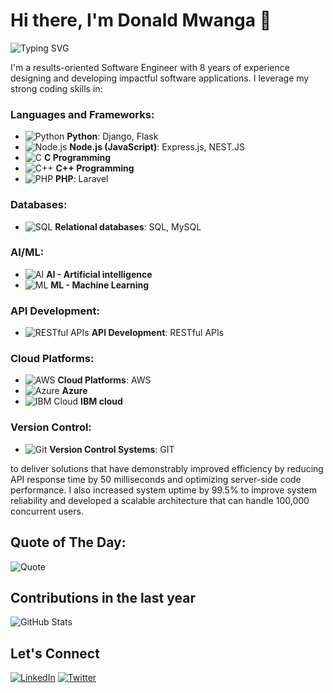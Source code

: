 # Hi there, I'm Donald Mwanga 👋

![Typing SVG](https://readme-typing-svg.herokuapp.com?color=%2336BCF7&lines=Computer+Engineer;Software+Engineer;Backend+Developer;Frontend+Developer;Full+Stack+Developer;UI%2FUX+Designer)

I'm a results-oriented Software Engineer with 8 years of experience designing and developing impactful software applications. I leverage my strong coding skills in:

### Languages and Frameworks:
- ![Python](https://img.shields.io/badge/-Python-3776AB?style=flat&logo=python&logoColor=white) **Python**: Django, Flask
- ![Node.js](https://img.shields.io/badge/-Node.js-339933?style=flat&logo=nodedotjs&logoColor=white) **Node.js (JavaScript)**: Express.js, NEST.JS
- ![C](https://img.shields.io/badge/-C-00599C?style=flat&logo=c&logoColor=white) **C Programming**
- ![C++](https://img.shields.io/badge/-C++-00599C?style=flat&logo=cplusplus&logoColor=white) **C++ Programming**
- ![PHP](https://img.shields.io/badge/-PHP-777BB4?style=flat&logo=php&logoColor=white) **PHP**: Laravel

### Databases:
- ![SQL](https://img.shields.io/badge/-SQL-4479A1?style=flat&logo=mysql&logoColor=white) **Relational databases**: SQL, MySQL

### AI/ML:
- ![AI](https://img.shields.io/badge/-AI-007396?style=flat&logo=ai&logoColor=white) **AI - Artificial intelligence**
- ![ML](https://img.shields.io/badge/-ML-007396?style=flat&logo=ml&logoColor=white) **ML - Machine Learning**

### API Development:
- ![RESTful APIs](https://img.shields.io/badge/-APIs-FF6C37?style=flat&logo=api&logoColor=white) **API Development**: RESTful APIs

### Cloud Platforms:
- ![AWS](https://img.shields.io/badge/-AWS-232F3E?style=flat&logo=amazon-aws&logoColor=white) **Cloud Platforms**: AWS
- ![Azure](https://img.shields.io/badge/-Azure-0078D4?style=flat&logo=microsoft-azure&logoColor=white) **Azure**
- ![IBM Cloud](https://img.shields.io/badge/-IBM%20Cloud-1261FE?style=flat&logo=ibm-cloud&logoColor=white) **IBM cloud**

### Version Control:
- ![Git](https://img.shields.io/badge/-Git-F05032?style=flat&logo=git&logoColor=white) **Version Control Systems**: GIT

to deliver solutions that have demonstrably improved efficiency by reducing API response time by 50 milliseconds and optimizing server-side code performance. I also increased system uptime by 99.5% to improve system reliability and developed a scalable architecture that can handle 100,000 concurrent users.

## Quote of The Day:
![Quote](https://quotes-github-readme.vercel.app/api?type=horizontal&theme=merko)

## Contributions in the last year

![GitHub Stats](https://github-readme-stats.vercel.app/api?username=dontoue&show_icons=true&theme=radical)

## Let's Connect
[![LinkedIn](https://img.shields.io/badge/LinkedIn-blue?style=for-the-badge&logo=linkedin)](https://www.linkedin.com/in/your-linkedin-profile)
[![Twitter](https://img.shields.io/badge/Twitter-blue?style=for-the-badge&logo=twitter)](https://twitter.com/your-twitter-handle)
